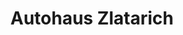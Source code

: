 ---
title: "Autohaus Zlatarich"
url: /frankenau-unterpullendorf/autohaus-zlatarich/
shop: Autowerkstatt
---